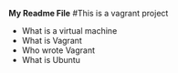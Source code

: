 **My Readme File**
#This is a vagrant project

* What is a virtual machine
* What is Vagrant
* Who wrote Vagrant
* What is Ubuntu
